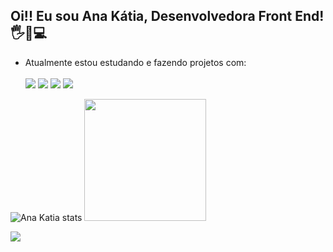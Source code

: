 ## Oi!! Eu sou Ana Kátia, Desenvolvedora Front End! 🖐️👩💻
- Atualmente estou estudando e fazendo projetos com:<br> <br>
<img src="https://img.shields.io/badge/HTML5-E34F26?style=for-the-badge&logo=html5&logoColor=white" /> <img src="https://img.shields.io/badge/CSS3-1572B6?style=for-the-badge&logo=css3&logoColor=white" />  <img src="https://img.shields.io/badge/JavaScript-F7DF1E?style=for-the-badge&logo=javascript&logoColor=black" /> <img src="https://img.shields.io/badge/react-%2320232a.svg?style=for-the-badge&logo=react&logoColor=%2361DAFB" /> <br>

![Ana Katia stats](https://github-readme-stats.vercel.app/api?username=katiaana&show_icons=true&theme=radical) <img height="195em" src="https://github-readme-stats.vercel.app/api/top-langs/?username=Katiaana&layout=compact&langs_count=7&theme=tokyonight"/>   <br>

  <div>
     <a href="https://www.linkedin.com/in/anakatia21/" target="_blank"><img src="https://img.shields.io/badge/-LinkedIn-%230077B5?style=for-the-badge&logo=linkedin&logoColor=white" target="_blank"></a>
  <div>

